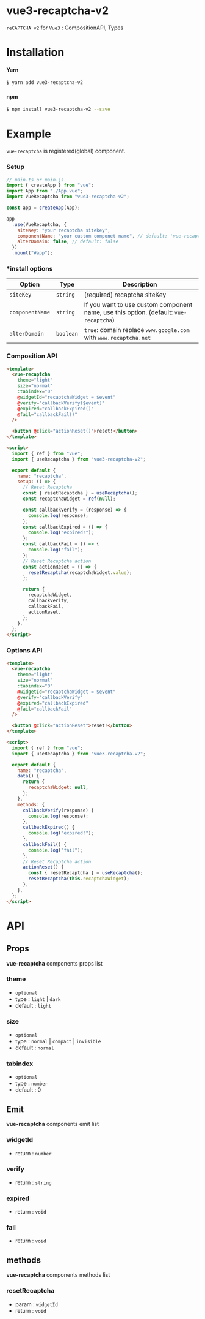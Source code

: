 # vue3-recaptcha-v2

`reCAPTCHA v2` for `Vue3` : CompositionAPI, Types

# Installation

#### Yarn

```sh
$ yarn add vue3-recaptcha-v2
```

#### npm

```sh
$ npm install vue3-recaptcha-v2 --save
```

# Example

`vue-recaptcha` is registered(global) component.

### Setup

```js
// main.ts or main.js
import { createApp } from "vue";
import App from "./App.vue";
import VueRecaptcha from "vue3-recaptcha-v2";

const app = createApp(App);

app
  .use(VueRecaptcha, {
    siteKey: "your recaptcha sitekey",
    componentName: "your custom componet name", // default: 'vue-recaptcha'
    alterDomain: false, // default: false
  })
  .mount("#app");
```

### \*install options

| Option          | Type      | Description                                                                           |
| --------------- | --------- | ------------------------------------------------------------------------------------- |
| `siteKey`       | `string`  | (required) recaptcha siteKey                                                          |
| `componentName` | `string`  | If you want to use custom component name, use this option. (default: `vue-recaptcha`) |
| `alterDomain`   | `boolean` | `true`: domain replace `www.google.com` with `www.recaptcha.net`                      |

### Composition API

```html
<template>
  <vue-recaptcha
    theme="light"
    size="normal"
    :tabindex="0"
    @widgetId="recaptchaWidget = $event"
    @verify="callbackVerify($event)"
    @expired="callbackExpired()"
    @fail="callbackFail()"
  />

  <button @click="actionReset()">reset!</button>
</template>

<script>
  import { ref } from "vue";
  import { useRecaptcha } from "vue3-recaptcha-v2";

  export default {
    name: "recaptcha",
    setup: () => {
      // Reset Recaptcha
      const { resetRecaptcha } = useRecaptcha();
      const recaptchaWidget = ref(null);

      const callbackVerify = (response) => {
        console.log(response);
      };
      const callbackExpired = () => {
        console.log("expired!");
      };
      const callbackFail = () => {
        console.log("fail");
      };
      // Reset Recaptcha action
      const actionReset = () => {
        resetRecaptcha(recaptchaWidget.value);
      };

      return {
        recaptchaWidget,
        callbackVerify,
        callbackFail,
        actionReset,
      };
    },
  };
</script>
```

### Options API

```html
<template>
  <vue-recaptcha
    theme="light"
    size="normal"
    :tabindex="0"
    @widgetId="recaptchaWidget = $event"
    @verify="callbackVerify"
    @expired="callbackExpired"
    @fail="callbackFail"
  />

  <button @click="actionReset">reset!</button>
</template>

<script>
  import { ref } from "vue";
  import { useRecaptcha } from "vue3-recaptcha-v2";

  export default {
    name: "recaptcha",
    data() {
      return {
        recaptchaWidget: null,
      };
    },
    methods: {
      callbackVerify(response) {
        console.log(response);
      },
      callbackExpired() {
        console.log("expired!");
      },
      callbackFail() {
        console.log("fail");
      },
      // Reset Recaptcha action
      actionReset() {
        const { resetRecaptcha } = useRecaptcha();
        resetRecaptcha(this.recaptchaWidget);
      },
    },
  };
</script>
```

# API

## Props

**vue-recaptcha** components props list

### theme

- `optional`
- type : `light` | `dark`
- default : `light`

### size

- `optional`
- type : `normal` | `compact` | `invisible`
- default : `normal`

### tabindex

- `optional`
- type : `number`
- default : 0

## Emit

**vue-recaptcha** components emit list

### widgetId

- return : `number`

### verify

- return : `string`

### expired

- return : `void`

### fail

- return : `void`

## methods

**vue-recaptcha** components methods list

### resetRecaptcha

- param : `widgetId`
- return : `void`
